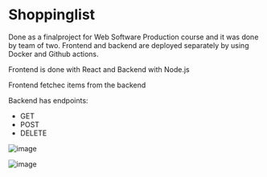 # Shoppinglist
Done as a finalproject for Web Software Production course and it was done by team of two. Frontend and backend are deployed separately by using Docker and Github actions.

Frontend is done with React and Backend with Node.js

Frontend fetchec items from the backend

Backend has endpoints:
- GET
- POST
- DELETE

![image](https://github.com/Karppimc/Shoppinglist/assets/54446639/72231a2e-6c08-45ba-b7bd-308c4bf0700b)

![image](https://github.com/Karppimc/Shoppinglist/assets/54446639/9c3dc839-c227-4106-8457-d251436f87ef)



